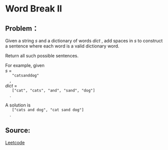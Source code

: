 # Word Break II

## Problem：

<div class="question-content">
 <p>
 </p>
 <p>
  Given a string
  <i>
   s
  </i>
  and a dictionary of words
  <i>
   dict
  </i>
  , add spaces in
  <i>
   s
  </i>
  to construct a sentence where each word is a valid dictionary word.
 </p>
 <p>
  Return all such possible sentences.
 </p>
 <p>
  For example, given
  <br/>
  <i>
   s
  </i>
  =
  <code>
   "catsanddog"
  </code>
  ,
  <br/>
  <i>
   dict
  </i>
  =
  <code>
   ["cat", "cats", "and", "sand", "dog"]
  </code>
  .
 </p>
 <p>
  A solution is
  <code>
   ["cats and dog", "cat sand dog"]
  </code>
  .
 </p>
</div>


## Source:
[Leetcode](https://leetcode.com/problems/word-break-ii/)
